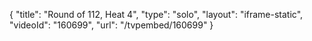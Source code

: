 {
    "title": "Round of 112, Heat 4",
    "type": "solo",
    "layout": "iframe-static",
    "videoId": "160699",
    "url": "\/tvpembed\/160699"
}